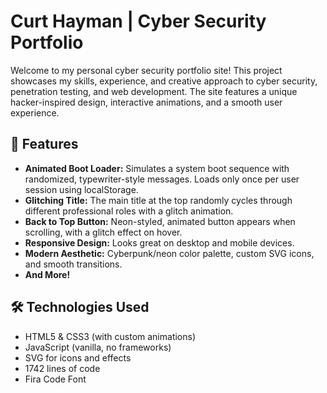 # Curt Hayman | Cyber Security Portfolio

Welcome to my personal cyber security portfolio site! This project showcases my skills, experience, and creative approach to cyber security, penetration testing, and web development. The site features a unique hacker-inspired design, interactive animations, and a smooth user experience.

## 🚀 Features

- **Animated Boot Loader:** Simulates a system boot sequence with randomized, typewriter-style messages. Loads only once per user session using localStorage.
- **Glitching Title:** The main title at the top randomly cycles through different professional roles with a glitch animation.
- **Back to Top Button:** Neon-styled, animated button appears when scrolling, with a glitch effect on hover.
- **Responsive Design:** Looks great on desktop and mobile devices.
- **Modern Aesthetic:** Cyberpunk/neon color palette, custom SVG icons, and smooth transitions.
- **And More!**

## 🛠️ Technologies Used

- HTML5 & CSS3 (with custom animations)
- JavaScript (vanilla, no frameworks)
- SVG for icons and effects
- 1742 lines of code
- Fira Code Font
